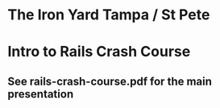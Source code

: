 # The Iron Yard Tampa / St Pete

# Intro to Rails Crash Course

## See rails-crash-course.pdf for the main presentation
